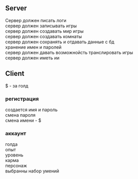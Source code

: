 ## Server

Сервер должен писать логи  
сервер должен записывать игры  
сервер должен создавать мир игры  
сервер должен создавать комнаты  
сервер должен сохранять и отдавать данные с бд  
  хранение имен и паролей  
сервер должен давать возможнойсть транслировать игры  
сервер должен иметь ии  


## Client

$ - за голд

### регистрация  
создается имя и пароль  
смена пароля  
смена имени - $  

### аккаунт
голда  
опыт  
уровень  
карма  
персонаж  
выбранны набор умений  


